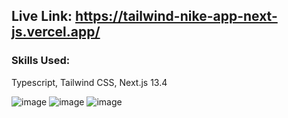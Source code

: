 ## Live Link: https://tailwind-nike-app-next-js.vercel.app/

### Skills Used:
Typescript, Tailwind CSS, Next.js 13.4 

![image](https://github.com/farazahmed12/tailwind_nike_app-Next-js/assets/79910338/972159a1-1cb7-4a6e-8ef6-96139b0541a7)
![image](https://github.com/farazahmed12/tailwind_nike_app-Next-js/assets/79910338/2eec7e17-6f7d-4168-a6d3-db43ff721d26)
![image](https://github.com/farazahmed12/tailwind_nike_app-Next-js/assets/79910338/262bc593-42d6-477f-b3f1-5c89ef6bd8e6)

